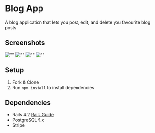 # Blog App

A blog application that lets you post, edit, and delete you favourite blog posts

## Screenshots
![""]()
![""]()
![""]()
![""]()

## Setup

1. Fork & Clone
2. Run `npm install` to install dependencies


## Dependencies

* Rails 4.2 [Rails Guide](http://guides.rubyonrails.org/v4.2/)
* PostgreSQL 9.x
* Stripe
